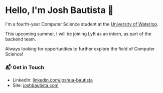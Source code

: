 # Hello, I'm Josh Bautista 👋

I'm a fourth-year Computer Science student at the [University of Waterloo](https://uwaterloo.ca/).

This upcoming summer, I will be joining Lyft as an intern, as part of the backend team.

Always looking for opportunities to further explore the field of Computer Science!

### 📬 Get in Touch

- LinkedIn: [linkedin.com/joshua-bautista](https://www.linkedin.com/in/joshua-bautista/)
- Site: [joshbautista.com](https://www.joshbautista.com)
